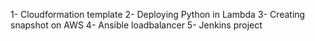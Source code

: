 1- Cloudformation template
2- Deploying Python in Lambda
3- Creating snapshot on AWS
4- Ansible loadbalancer 
5- Jenkins project
